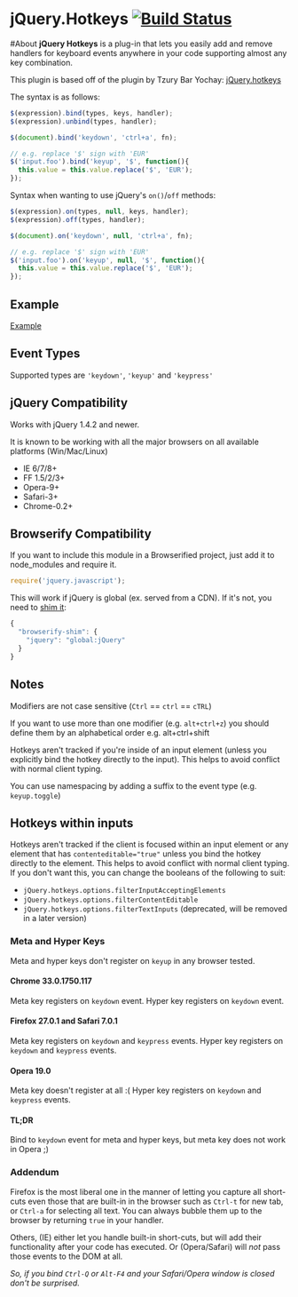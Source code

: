 # jQuery.Hotkeys [![Build Status](https://secure.travis-ci.org/jeresig/jquery.hotkeys.png)](http://travis-ci.org/jeresig/jquery.hotkeys)

#About
**jQuery Hotkeys** is a plug-in that lets you easily add and remove handlers for keyboard events anywhere in your code supporting almost any key combination.

This plugin is based off of the plugin by Tzury Bar Yochay: [jQuery.hotkeys](https://github.com/tzuryby/jquery.hotkeys)

The syntax is as follows:

```javascript
$(expression).bind(types, keys, handler);
$(expression).unbind(types, handler);

$(document).bind('keydown', 'ctrl+a', fn);

// e.g. replace '$' sign with 'EUR'
$('input.foo').bind('keyup', '$', function(){
  this.value = this.value.replace('$', 'EUR');
});
```

Syntax when wanting to use jQuery's `on()`/`off` methods:

```javascript
$(expression).on(types, null, keys, handler);
$(expression).off(types, handler);

$(document).on('keydown', null, 'ctrl+a', fn);

// e.g. replace '$' sign with 'EUR'
$('input.foo').on('keyup', null, '$', function(){
  this.value = this.value.replace('$', 'EUR');
});     
```

## Example

[Example](https://rawgit.com/jeresig/jquery.hotkeys/master/test-static-01.html)

## Event Types

Supported types are `'keydown'`, `'keyup'` and `'keypress'`

## jQuery Compatibility

Works with jQuery 1.4.2 and newer.

It is known to be working with all the major browsers on all available platforms (Win/Mac/Linux)

 * IE 6/7/8+
 * FF 1.5/2/3+
 * Opera-9+
 * Safari-3+
 * Chrome-0.2+

## Browserify Compatibility
If you want to include this module in a Browserified project, just add it to node_modules and require it.
```javascript
require('jquery.javascript');
```

This will work if jQuery is global (ex. served from a CDN). If it's not, you need to [shim it](https://github.com/thlorenz/browserify-shim#a-expose-global-variables-via-global):
```javascript
{
  "browserify-shim": {
    "jquery": "global:jQuery"
  }
}
```

## Notes

Modifiers are not case sensitive (`Ctrl` == `ctrl` == `cTRL`)

If you want to use more than one modifier (e.g. `alt+ctrl+z`) you should define them by an alphabetical order e.g. alt+ctrl+shift

Hotkeys aren't tracked if you're inside of an input element (unless you explicitly bind the hotkey directly to the input). This helps to avoid conflict with normal client typing.

You can use namespacing by adding a suffix to the event type (e.g. `keyup.toggle`)


## Hotkeys within inputs

Hotkeys aren't tracked if the client is focused within an input element or any element that has `contenteditable="true"` unless you bind the hotkey directly to the element. This helps to avoid conflict with normal client typing.
If you don't want this, you can change the booleans of the following to suit:

 * `jQuery.hotkeys.options.filterInputAcceptingElements`
 * `jQuery.hotkeys.options.filterContentEditable`
 * `jQuery.hotkeys.options.filterTextInputs` (deprecated, will be removed in a later version)

### Meta and Hyper Keys
Meta and hyper keys don't register on `keyup` in any browser tested.

#### Chrome 33.0.1750.117
Meta key registers on `keydown` event.
Hyper key registers on `keydown` event.

#### Firefox 27.0.1 and Safari 7.0.1
Meta key registers on `keydown` and `keypress` events.
Hyper key registers on `keydown` and `keypress` events.

#### Opera 19.0
Meta key doesn't register at all :(
Hyper key registers on `keydown` and `keypress` events.

#### TL;DR
Bind to `keydown` event for meta and hyper keys, but meta key does not work in Opera ;)

### Addendum

Firefox is the most liberal one in the manner of letting you capture all short-cuts even those that are built-in in the browser such as `Ctrl-t` for new tab, or `Ctrl-a` for selecting all text. You can always bubble them up to the browser by returning `true` in your handler.

Others, (IE) either let you handle built-in short-cuts, but will add their functionality after your code has executed. Or (Opera/Safari) will *not* pass those events to the DOM at all.

*So, if you bind `Ctrl-Q` or `Alt-F4` and your Safari/Opera window is closed don't be surprised.*
